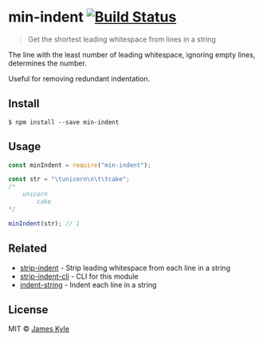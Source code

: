 # min-indent [![Build Status](https://travis-ci.org/thejameskyle/min-indent.svg?branch=master)](https://travis-ci.org/thejameskyle/min-indent)

> Get the shortest leading whitespace from lines in a string

The line with the least number of leading whitespace, ignoring empty lines,
determines the number.

Useful for removing redundant indentation.

## Install

```
$ npm install --save min-indent
```

## Usage

```js
const minIndent = require("min-indent");

const str = "\tunicorn\n\t\tcake";
/*
	unicorn
		cake
*/

minIndent(str); // 1
```

## Related

- [strip-indent](https://github.com/sindresorhus/strip-indent) - Strip leading
  whitespace from each line in a string
- [strip-indent-cli](https://github.com/sindresorhus/strip-indent-cli) - CLI for
  this module
- [indent-string](https://github.com/sindresorhus/indent-string) - Indent each
  line in a string

## License

MIT © [James Kyle](https://thejameskyle.com)
